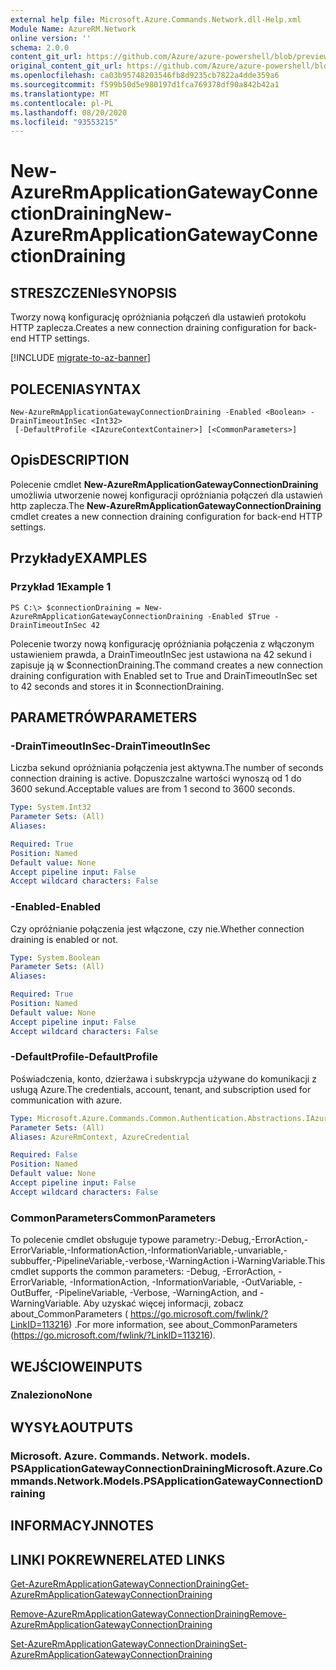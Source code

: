 ```yaml
---
external help file: Microsoft.Azure.Commands.Network.dll-Help.xml
Module Name: AzureRM.Network
online version: ''
schema: 2.0.0
content_git_url: https://github.com/Azure/azure-powershell/blob/preview/src/ResourceManager/Network/Commands.Network/help/New-AzureRmApplicationGatewayConnectionDraining.md
original_content_git_url: https://github.com/Azure/azure-powershell/blob/preview/src/ResourceManager/Network/Commands.Network/help/New-AzureRmApplicationGatewayConnectionDraining.md
ms.openlocfilehash: ca03b95748203546fb8d9235cb7822a4dde359a6
ms.sourcegitcommit: f599b50d5e980197d1fca769378df90a842b42a1
ms.translationtype: MT
ms.contentlocale: pl-PL
ms.lasthandoff: 08/20/2020
ms.locfileid: "93553215"
---
```

# <span data-ttu-id="aa6ef-101">New-AzureRmApplicationGatewayConnectionDraining</span><span class="sxs-lookup"><span data-stu-id="aa6ef-101">New-AzureRmApplicationGatewayConnectionDraining</span></span>

## <span data-ttu-id="aa6ef-102">STRESZCZENIe</span><span class="sxs-lookup"><span data-stu-id="aa6ef-102">SYNOPSIS</span></span>
<span data-ttu-id="aa6ef-103">Tworzy nową konfigurację opróżniania połączeń dla ustawień protokołu HTTP zaplecza.</span><span class="sxs-lookup"><span data-stu-id="aa6ef-103">Creates a new connection draining configuration for back-end HTTP settings.</span></span>

[!INCLUDE [migrate-to-az-banner](../../includes/migrate-to-az-banner.md)]

## <span data-ttu-id="aa6ef-104">POLECENIA</span><span class="sxs-lookup"><span data-stu-id="aa6ef-104">SYNTAX</span></span>

```
New-AzureRmApplicationGatewayConnectionDraining -Enabled <Boolean> -DrainTimeoutInSec <Int32>
 [-DefaultProfile <IAzureContextContainer>] [<CommonParameters>]
```

## <span data-ttu-id="aa6ef-105">Opis</span><span class="sxs-lookup"><span data-stu-id="aa6ef-105">DESCRIPTION</span></span>
<span data-ttu-id="aa6ef-106">Polecenie cmdlet **New-AzureRmApplicationGatewayConnectionDraining** umożliwia utworzenie nowej konfiguracji opróżniania połączeń dla ustawień http zaplecza.</span><span class="sxs-lookup"><span data-stu-id="aa6ef-106">The **New-AzureRmApplicationGatewayConnectionDraining** cmdlet creates a new connection draining configuration for back-end HTTP settings.</span></span>

## <span data-ttu-id="aa6ef-107">Przykłady</span><span class="sxs-lookup"><span data-stu-id="aa6ef-107">EXAMPLES</span></span>

### <span data-ttu-id="aa6ef-108">Przykład 1</span><span class="sxs-lookup"><span data-stu-id="aa6ef-108">Example 1</span></span>
```
PS C:\> $connectionDraining = New-AzureRmApplicationGatewayConnectionDraining -Enabled $True -DrainTimeoutInSec 42
```

<span data-ttu-id="aa6ef-109">Polecenie tworzy nową konfigurację opróżniania połączenia z włączonym ustawieniem prawda, a DrainTimeoutInSec jest ustawiona na 42 sekund i zapisuje ją w $connectionDraining.</span><span class="sxs-lookup"><span data-stu-id="aa6ef-109">The command creates a new connection draining configuration with Enabled set to True and DrainTimeoutInSec set to 42 seconds and stores it in $connectionDraining.</span></span>

## <span data-ttu-id="aa6ef-110">PARAMETRÓW</span><span class="sxs-lookup"><span data-stu-id="aa6ef-110">PARAMETERS</span></span>

### <span data-ttu-id="aa6ef-111">-DrainTimeoutInSec</span><span class="sxs-lookup"><span data-stu-id="aa6ef-111">-DrainTimeoutInSec</span></span>
<span data-ttu-id="aa6ef-112">Liczba sekund opróżniania połączenia jest aktywna.</span><span class="sxs-lookup"><span data-stu-id="aa6ef-112">The number of seconds connection draining is active.</span></span>
<span data-ttu-id="aa6ef-113">Dopuszczalne wartości wynoszą od 1 do 3600 sekund.</span><span class="sxs-lookup"><span data-stu-id="aa6ef-113">Acceptable values are from 1 second to 3600 seconds.</span></span>

```yaml
Type: System.Int32
Parameter Sets: (All)
Aliases: 

Required: True
Position: Named
Default value: None
Accept pipeline input: False
Accept wildcard characters: False
```

### <span data-ttu-id="aa6ef-114">-Enabled</span><span class="sxs-lookup"><span data-stu-id="aa6ef-114">-Enabled</span></span>
<span data-ttu-id="aa6ef-115">Czy opróżnianie połączenia jest włączone, czy nie.</span><span class="sxs-lookup"><span data-stu-id="aa6ef-115">Whether connection draining is enabled or not.</span></span>

```yaml
Type: System.Boolean
Parameter Sets: (All)
Aliases: 

Required: True
Position: Named
Default value: None
Accept pipeline input: False
Accept wildcard characters: False
```

### <span data-ttu-id="aa6ef-116">-DefaultProfile</span><span class="sxs-lookup"><span data-stu-id="aa6ef-116">-DefaultProfile</span></span>
<span data-ttu-id="aa6ef-117">Poświadczenia, konto, dzierżawa i subskrypcja używane do komunikacji z usługą Azure.</span><span class="sxs-lookup"><span data-stu-id="aa6ef-117">The credentials, account, tenant, and subscription used for communication with azure.</span></span>

```yaml
Type: Microsoft.Azure.Commands.Common.Authentication.Abstractions.IAzureContextContainer
Parameter Sets: (All)
Aliases: AzureRmContext, AzureCredential

Required: False
Position: Named
Default value: None
Accept pipeline input: False
Accept wildcard characters: False
```

### <span data-ttu-id="aa6ef-118">CommonParameters</span><span class="sxs-lookup"><span data-stu-id="aa6ef-118">CommonParameters</span></span>
<span data-ttu-id="aa6ef-119">To polecenie cmdlet obsługuje typowe parametry:-Debug,-ErrorAction,-ErrorVariable,-InformationAction,-InformationVariable,-unvariable,-subbuffer,-PipelineVariable,-verbose,-WarningAction i-WarningVariable.</span><span class="sxs-lookup"><span data-stu-id="aa6ef-119">This cmdlet supports the common parameters: -Debug, -ErrorAction, -ErrorVariable, -InformationAction, -InformationVariable, -OutVariable, -OutBuffer, -PipelineVariable, -Verbose, -WarningAction, and -WarningVariable.</span></span> <span data-ttu-id="aa6ef-120">Aby uzyskać więcej informacji, zobacz about_CommonParameters ( https://go.microsoft.com/fwlink/?LinkID=113216) .</span><span class="sxs-lookup"><span data-stu-id="aa6ef-120">For more information, see about_CommonParameters (https://go.microsoft.com/fwlink/?LinkID=113216).</span></span>

## <span data-ttu-id="aa6ef-121">WEJŚCIOWE</span><span class="sxs-lookup"><span data-stu-id="aa6ef-121">INPUTS</span></span>

### <span data-ttu-id="aa6ef-122">Znaleziono</span><span class="sxs-lookup"><span data-stu-id="aa6ef-122">None</span></span>

## <span data-ttu-id="aa6ef-123">WYSYŁA</span><span class="sxs-lookup"><span data-stu-id="aa6ef-123">OUTPUTS</span></span>

### <span data-ttu-id="aa6ef-124">Microsoft. Azure. Commands. Network. models. PSApplicationGatewayConnectionDraining</span><span class="sxs-lookup"><span data-stu-id="aa6ef-124">Microsoft.Azure.Commands.Network.Models.PSApplicationGatewayConnectionDraining</span></span>

## <span data-ttu-id="aa6ef-125">INFORMACYJN</span><span class="sxs-lookup"><span data-stu-id="aa6ef-125">NOTES</span></span>

## <span data-ttu-id="aa6ef-126">LINKI POKREWNE</span><span class="sxs-lookup"><span data-stu-id="aa6ef-126">RELATED LINKS</span></span>

[<span data-ttu-id="aa6ef-127">Get-AzureRmApplicationGatewayConnectionDraining</span><span class="sxs-lookup"><span data-stu-id="aa6ef-127">Get-AzureRmApplicationGatewayConnectionDraining</span></span>](./Get-AzureRmApplicationGatewayConnectionDraining.md)

[<span data-ttu-id="aa6ef-128">Remove-AzureRmApplicationGatewayConnectionDraining</span><span class="sxs-lookup"><span data-stu-id="aa6ef-128">Remove-AzureRmApplicationGatewayConnectionDraining</span></span>](./Remove-AzureRmApplicationGatewayConnectionDraining.md)

[<span data-ttu-id="aa6ef-129">Set-AzureRmApplicationGatewayConnectionDraining</span><span class="sxs-lookup"><span data-stu-id="aa6ef-129">Set-AzureRmApplicationGatewayConnectionDraining</span></span>](./Set-AzureRmApplicationGatewayConnectionDraining.md)

